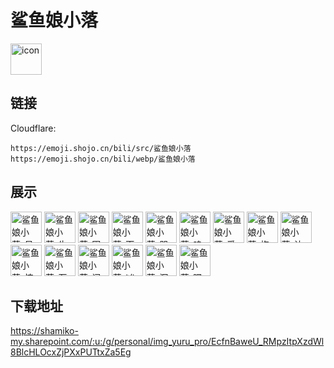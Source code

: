 # 鲨鱼娘小落
<img src="https://emoji.shojo.cn/bili/src/鲨鱼娘小落/icon.png" width="50" height="50" alt="icon">

## 链接
Cloudflare:
```
https://emoji.shojo.cn/bili/src/鲨鱼娘小落
https://emoji.shojo.cn/bili/webp/鲨鱼娘小落
```
## 展示
<img src="https://emoji.shojo.cn/bili/src/鲨鱼娘小落/鲨鱼娘小落-呆.png" width="50" height="50" alt="鲨鱼娘小落-呆">
<img src="https://emoji.shojo.cn/bili/src/鲨鱼娘小落/鲨鱼娘小落-牛.png" width="50" height="50" alt="鲨鱼娘小落-牛">
<img src="https://emoji.shojo.cn/bili/src/鲨鱼娘小落/鲨鱼娘小落-困.png" width="50" height="50" alt="鲨鱼娘小落-困">
<img src="https://emoji.shojo.cn/bili/src/鲨鱼娘小落/鲨鱼娘小落-下饭.png" width="50" height="50" alt="鲨鱼娘小落-下饭">
<img src="https://emoji.shojo.cn/bili/src/鲨鱼娘小落/鲨鱼娘小落-哭.png" width="50" height="50" alt="鲨鱼娘小落-哭">
<img src="https://emoji.shojo.cn/bili/src/鲨鱼娘小落/鲨鱼娘小落-呜呼.png" width="50" height="50" alt="鲨鱼娘小落-呜呼">
<img src="https://emoji.shojo.cn/bili/src/鲨鱼娘小落/鲨鱼娘小落-爱你.png" width="50" height="50" alt="鲨鱼娘小落-爱你">
<img src="https://emoji.shojo.cn/bili/src/鲨鱼娘小落/鲨鱼娘小落-抱歉.png" width="50" height="50" alt="鲨鱼娘小落-抱歉">
<img src="https://emoji.shojo.cn/bili/src/鲨鱼娘小落/鲨鱼娘小落-达咩.png" width="50" height="50" alt="鲨鱼娘小落-达咩">
<img src="https://emoji.shojo.cn/bili/src/鲨鱼娘小落/鲨鱼娘小落-惊讶.png" width="50" height="50" alt="鲨鱼娘小落-惊讶">
<img src="https://emoji.shojo.cn/bili/src/鲨鱼娘小落/鲨鱼娘小落-石化.png" width="50" height="50" alt="鲨鱼娘小落-石化">
<img src="https://emoji.shojo.cn/bili/src/鲨鱼娘小落/鲨鱼娘小落-问号.png" width="50" height="50" alt="鲨鱼娘小落-问号">
<img src="https://emoji.shojo.cn/bili/src/鲨鱼娘小落/鲨鱼娘小落-凶.png" width="50" height="50" alt="鲨鱼娘小落-凶">
<img src="https://emoji.shojo.cn/bili/src/鲨鱼娘小落/鲨鱼娘小落-沉思.png" width="50" height="50" alt="鲨鱼娘小落-沉思">
<img src="https://emoji.shojo.cn/bili/src/鲨鱼娘小落/鲨鱼娘小落-嘿嘿.png" width="50" height="50" alt="鲨鱼娘小落-嘿嘿">

## 下载地址

https://shamiko-my.sharepoint.com/:u:/g/personal/img_yuru_pro/EcfnBaweU_RMpzItpXzdWl8BlcHLOcxZjPXxPUTtxZa5Eg